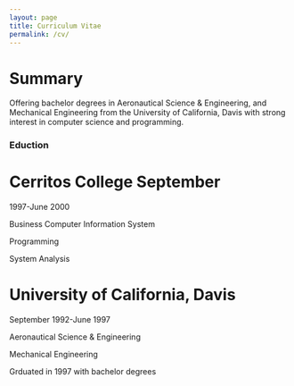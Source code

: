 ```yaml
---
layout: page
title: Curriculum Vitae 
permalink: /cv/
---
```


# Summary
Offering bachelor degrees in Aeronautical Science & Engineering, and Mechanical Engineering from the University of California, Davis with strong interest in computer science and programming. 


### Eduction
# Cerritos College September

1997-June 2000 

Business Computer Information System

Programming

System Analysis


# University of California, Davis

September 1992-June 1997

Aeronautical Science & Engineering

Mechanical Engineering

Grduated in 1997 with bachelor degrees

